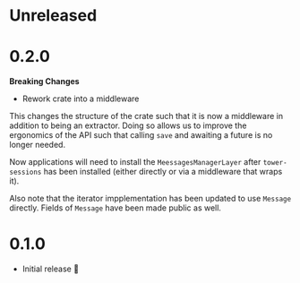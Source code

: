 # Unreleased

# 0.2.0

**Breaking Changes**

- Rework crate into a middleware

This changes the structure of the crate such that it is now a middleware in addition to being an extractor. Doing so allows us to improve the ergonomics of the API such that calling `save` and awaiting a future is no longer needed.

Now applications will need to install the `MeessagesManagerLayer` after `tower-sessions` has been installed (either directly or via a middleware that wraps it).

Also note that the iterator impplementation has been updated to use `Message` directly. Fields of `Message` have been made public as well.

# 0.1.0

- Initial release :tada:
